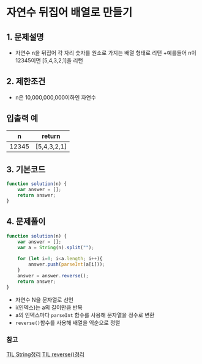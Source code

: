 # 자연수 뒤집어 배열로 만들기

## 1. 문제설명
 + 자연수 n을 뒤집어 각 자리 숫자를 원소로 가지는 배열 형태로 리턴
 +예를들어 n이 12345이면 [5,4,3,2,1]을 리턴
  
## 2. 제한조건
 + n은 10,000,000,000이하인 자연수

## 입출력 예
|n|return|
|------|---|
|12345|[5,4,3,2,1]|
  
## 3. 기본코드
```JavaScript
function solution(n) {
    var answer = [];
    return answer;
}
```

## 4. 문제풀이
```JavaScript
function solution(n) {
    var answer = [];
    var a = String(n).split("");
   
    for (let i=0; i<a.length; i++){
        answer.push(parseInt(a[i]));
    }
    answer = answer.reverse();
    return answer;
}
```

- 자연수 N을 문자열로 선언
- i(인덱스)는 a의 길이만큼 반복
- a의 인덱스마다 ```parseInt``` 함수를 사용해 문자열을 정수로 변환
- ```reverse()```함수를 사용해 배열을 역순으로 정렬


### 참고
[TIL String정리](https://github.com/saehwa95/TIL/blob/main/JavaScript/String.md)
[TIL reverse()정리](https://github.com/saehwa95/TIL/blob/main/JavaScript/reverse().md)


